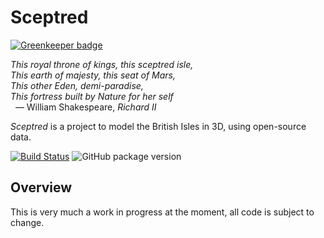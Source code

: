 # Sceptred

[![Greenkeeper badge](https://badges.greenkeeper.io/qwghlm/sceptred.svg)](https://greenkeeper.io/)

_This royal throne of kings, this sceptred isle,_<br>
_This earth of majesty, this seat of Mars,_<br>
_This other Eden, demi-paradise,_<br>
_This fortress built by Nature for her self_<br>
&nbsp;&nbsp;— William Shakespeare, _Richard II_

_Sceptred_ is a project to model the British Isles in 3D, using open-source data.

[![Build Status](https://travis-ci.org/qwghlm/sceptred.svg?branch=master)](https://travis-ci.org/qwghlm/sceptred)
![GitHub package version](https://img.shields.io/github/package-json/v/qwghlm/sceptred.svg)

## Overview

This is very much a work in progress at the moment, all code is subject to change.